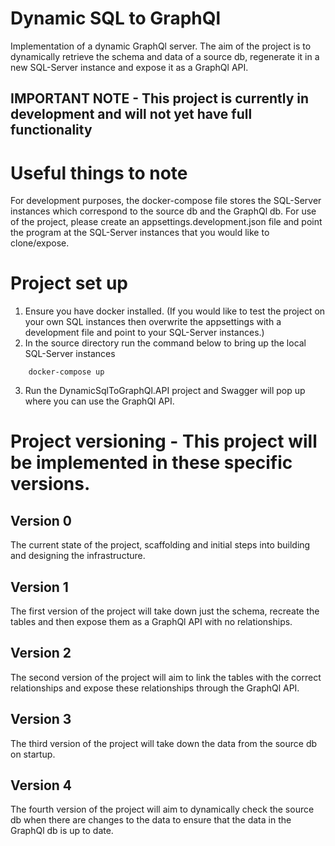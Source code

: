 # Dynamic SQL to GraphQl
Implementation of a dynamic GraphQl server. The aim of the project is to dynamically retrieve the schema and data of a source db, regenerate it in a new SQL-Server instance and expose it as a GraphQl API.

## IMPORTANT NOTE - This project is currently in development and will not yet have full functionality

# Useful things to note

For development purposes, the docker-compose file stores the SQL-Server instances which correspond to the source db and the GraphQl db. 
For use of the project, please create an appsettings.development.json file and point the program at the SQL-Server instances that you would like to clone/expose.

# Project set up

1. Ensure you have docker installed. (If you would like to test the project on your own SQL instances then overwrite the appsettings with a development file and point to your SQL-Server instances.)
2. In the source directory run the command below to bring up the local SQL-Server instances
```
    docker-compose up
```
3. Run the DynamicSqlToGraphQl.API project and Swagger will pop up where you can use the GraphQl API.


# Project versioning - This project will be implemented in these specific versions.

## Version 0

The current state of the project, scaffolding and initial steps into building and designing the infrastructure.

## Version 1

The first version of the project will take down just the schema, recreate the tables and then expose them as a GraphQl API with no relationships.

## Version 2

The second version of the project will aim to link the tables with the correct relationships and expose these relationships through the GraphQl API.

## Version 3

The third version of the project will take down the data from the source db on startup.

## Version 4

The fourth version of the project will aim to dynamically check the source db when there are changes to the data to ensure that the data in the GraphQl db is up to date.


